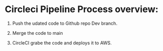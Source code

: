 # Circleci Pipeline Process overview:
 
   1. Push the udated code to Github repo Dev branch.

   2. Merge the code to main

   3. CircleCI grabe the code and deploys it to AWS.